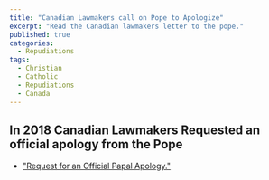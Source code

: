 ```yaml
---
title: "Canadian Lawmakers call on Pope to Apologize"
excerpt: "Read the Canadian lawmakers letter to the pope."
published: true
categories:
  - Repudiations
tags:
  - Christian
  - Catholic
  - Repudiations
  - Canada
---
```

## In 2018 Canadian Lawmakers Requested an official apology from the Pope

* ["Request for an Official Papal Apology."](http://www.foxnews.com/politics/2018/05/02/canadian-lawmakers-seek-papal-apology-for-forced-schooling-indigenous-children.html)
